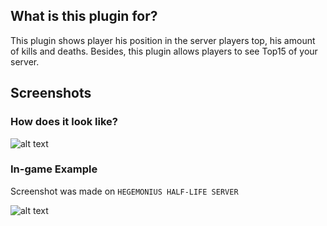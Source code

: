 ## What is this plugin for?

This plugin shows player his position in the server players top, his amount of kills and deaths. Besides, this plugin allows players to see Top15 of your server.

## Screenshots

### How does it look like? 

![alt text](https://github.com/mrglaster/MyLittleAMXPlugins/blob/main/Half-Life/Fun/RankOnHUD/screenshots/screen_1.png?raw=true)

### In-game Example

Screenshot was made on ```HEGEMONIUS HALF-LIFE SERVER```

![alt text](https://github.com/mrglaster/MyLittleAMXPlugins/blob/main/Half-Life/Fun/RankOnHUD/screenshots/screen_2.jpg?raw=true)
